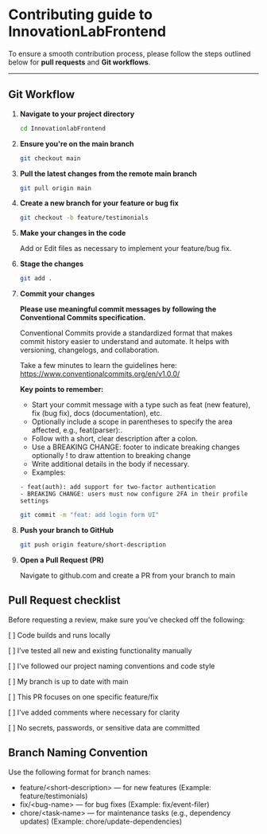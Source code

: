 # Contributing guide to InnovationLabFrontend

To ensure a smooth contribution process, please follow the steps outlined below for **pull requests** and **Git workflows**.

---

## Git Workflow

1. **Navigate to your project directory**

   ```bash
   cd InnovationlabFrontend
   ```
2. **Ensure you're on the main branch**

   ```bash
   git checkout main
   ```
3. **Pull the latest changes from the remote main branch**

   ```bash
   git pull origin main
   ```
4. **Create a new branch for your feature or bug fix**

   ```bash
   git checkout -b feature/testimonials
   ```
5. **Make your changes in the code**

   Add or Edit files as necessary to implement your feature/bug fix.
6. **Stage the changes**

   ```bash
   git add .
   ```
7. **Commit your changes**

   **Please use meaningful commit messages by following the Conventional Commits specification.**

   Conventional Commits provide a standardized format that makes commit history easier to understand and automate. It helps with versioning, changelogs, and collaboration.

   Take a few minutes to learn the guidelines here:
   https://www.conventionalcommits.org/en/v1.0.0/

   **Key points to remember:**

   - Start your commit message with a type such as feat (new feature), fix (bug fix), docs (documentation), etc.
   - Optionally include a scope in parentheses to specify the area affected, e.g., feat(parser):.
   - Follow with a short, clear description after a colon.
   - Use a BREAKING CHANGE: footer to indicate breaking changes optionally ! to draw attention to breaking change
   - Write additional details in the body if necessary.
   - Examples:

   ```text
   - feat(auth): add support for two-factor authentication
   - BREAKING CHANGE: users must now configure 2FA in their profile settings
   ```

   ```bash
   git commit -m "feat: add login form UI"
   ```
8. **Push your branch to GitHub**

   ```bash
   git push origin feature/short-description
   ```
9. **Open a Pull Request (PR)**

   Navigate to github.com and create a PR from your branch to main

## Pull Request checklist

Before requesting a review, make sure you’ve checked off the following:

[ ] Code builds and runs locally

[ ] I’ve tested all new and existing functionality manually

[ ] I’ve followed our project naming conventions and code style

[ ] My branch is up to date with main

[ ] This PR focuses on one specific feature/fix

[ ] I’ve added comments where necessary for clarity

[ ] No secrets, passwords, or sensitive data are committed

## Branch Naming Convention

Use the following format for branch names:

- feature/\<short-description\> — for new features (Example: feature/testimonials)
- fix/\<bug-name\> — for bug fixes (Example: fix/event-filer)
- chore/\<task-name\> — for maintenance tasks (e.g., dependency updates) (Example: chore/update-dependencies)
